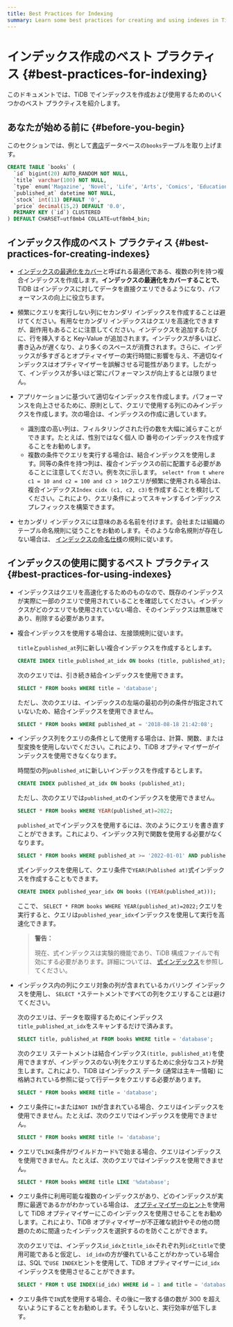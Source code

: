 ```yaml
---
title: Best Practices for Indexing
summary: Learn some best practices for creating and using indexes in TiDB.
---
```


<!-- markdownlint-disable MD029 -->

# インデックス作成のベスト プラクティス {#best-practices-for-indexing}

このドキュメントでは、TiDB でインデックスを作成および使用するためのいくつかのベスト プラクティスを紹介します。

## あなたが始める前に {#before-you-begin}

このセクションでは、例として[書店](/develop/dev-guide-bookshop-schema-design.md)データベースの`books`テーブルを取り上げます。

```sql
CREATE TABLE `books` (
  `id` bigint(20) AUTO_RANDOM NOT NULL,
  `title` varchar(100) NOT NULL,
  `type` enum('Magazine', 'Novel', 'Life', 'Arts', 'Comics', 'Education & Reference', 'Humanities & Social Sciences', 'Science & Technology', 'Kids', 'Sports') NOT NULL,
  `published_at` datetime NOT NULL,
  `stock` int(11) DEFAULT '0',
  `price` decimal(15,2) DEFAULT '0.0',
  PRIMARY KEY (`id`) CLUSTERED
) DEFAULT CHARSET=utf8mb4 COLLATE=utf8mb4_bin;
```

## インデックス作成のベスト プラクティス {#best-practices-for-creating-indexes}

-   [インデックスの最適化をカバー](/explain-indexes.md#indexreader)と呼ばれる最適化である、複数の列を持つ複合インデックスを作成します。**インデックスの最適化をカバーすることで、** TiDB はインデックスに対してデータを直接クエリできるようになり、パフォーマンスの向上に役立ちます。

-   頻繁にクエリを実行しない列にセカンダリ インデックスを作成することは避けてください。有用なセカンダリ インデックスはクエリを高速化できますが、副作用もあることに注意してください。インデックスを追加するたびに、行を挿入すると Key-Value が追加されます。インデックスが多いほど、書き込みが遅くなり、より多くのスペースが消費されます。さらに、インデックスが多すぎるとオプティマイザーの実行時間に影響を与え、不適切なインデックスはオプティマイザーを誤解させる可能性があります。したがって、インデックスが多いほど常にパフォーマンスが向上するとは限りません。

-   アプリケーションに基づいて適切なインデックスを作成します。パフォーマンスを向上させるために、原則として、クエリで使用する列にのみインデックスを作成します。次の場合は、インデックスの作成に適しています。

    -   識別度の高い列は、フィルタリングされた行の数を大幅に減らすことができます。たとえば、性別ではなく個人 ID 番号のインデックスを作成することをお勧めします。
    -   複数の条件でクエリを実行する場合は、結合インデックスを使用します。同等の条件を持つ列は、複合インデックスの前に配置する必要があることに注意してください。例を次に示します。 `select* from t where c1 = 10 and c2 = 100 and c3 > 10`クエリが頻繁に使用される場合は、複合インデックス`Index cidx (c1, c2, c3)`を作成することを検討してください。これにより、クエリ条件によってスキャンするインデックス プレフィックスを構築できます。

-   セカンダリ インデックスには意味のある名前を付けます。会社または組織のテーブル命名規則に従うことをお勧めします。そのような命名規則が存在しない場合は、 [インデックスの命名仕様](/develop/dev-guide-object-naming-guidelines.md)の規則に従います。

## インデックスの使用に関するベスト プラクティス {#best-practices-for-using-indexes}

-   インデックスはクエリを高速化するためのものなので、既存のインデックスが実際に一部のクエリで使用されていることを確認してください。インデックスがどのクエリでも使用されていない場合、そのインデックスは無意味であり、削除する必要があります。

-   複合インデックスを使用する場合は、左接頭規則に従います。

    `title`と`published_at`列に新しい複合インデックスを作成するとします。

    
    ```sql
    CREATE INDEX title_published_at_idx ON books (title, published_at);
    ```

    次のクエリでは、引き続き結合インデックスを使用できます。

    
    ```sql
    SELECT * FROM books WHERE title = 'database';
    ```

    ただし、次のクエリは、インデックスの左端の最初の列の条件が指定されていないため、結合インデックスを使用できません。

    
    ```sql
    SELECT * FROM books WHERE published_at = '2018-08-18 21:42:08';
    ```

-   インデックス列をクエリの条件として使用する場合は、計算、関数、または型変換を使用しないでください。これにより、TiDB オプティマイザーがインデックスを使用できなくなります。

    時間型の列`published_at`に新しいインデックスを作成するとします。

    
    ```sql
    CREATE INDEX published_at_idx ON books (published_at);
    ```

    ただし、次のクエリでは`published_at`のインデックスを使用できません。

    
    ```sql
    SELECT * FROM books WHERE YEAR(published_at)=2022;
    ```

    `published_at`でインデックスを使用するには、次のようにクエリを書き直すことができます。これにより、インデックス列で関数を使用する必要がなくなります。

    
    ```sql
    SELECT * FROM books WHERE published_at >= '2022-01-01' AND published_at < '2023-01-01';
    ```

    式インデックスを使用して、クエリ条件で`YEAR(Published at)`式インデックスを作成することもできます。

    
    ```sql
    CREATE INDEX published_year_idx ON books ((YEAR(published_at)));
    ```

    ここで、 `SELECT * FROM books WHERE YEAR(published_at)=2022;`クエリを実行すると、クエリは`published_year_idx`インデックスを使用して実行を高速化できます。

    > **警告：**
    >
    > 現在、式インデックスは実験的機能であり、TiDB 構成ファイルで有効にする必要があります。詳細については、 [式インデックス](/sql-statements/sql-statement-create-index.md#expression-index)を参照してください。

-   インデックス内の列にクエリ対象の列が含まれているカバリング インデックスを使用し、 `SELECT *`ステートメントですべての列をクエリすることは避けてください。

    次のクエリは、データを取得するためにインデックス`title_published_at_idx`をスキャンするだけで済みます。

    
    ```sql
    SELECT title, published_at FROM books WHERE title = 'database';
    ```

    次のクエリ ステートメントは結合インデックス`(title, published_at)`を使用できますが、インデックスのない列をクエリするために余分なコストが発生します。これにより、TiDB はインデックス データ (通常は主キー情報) に格納されている参照に従って行データをクエリする必要があります。

    
    ```sql
    SELECT * FROM books WHERE title = 'database';
    ```

-   クエリ条件に`!=`または`NOT IN`が含まれている場合、クエリはインデックスを使用できません。たとえば、次のクエリではインデックスを使用できません。

    
    ```sql
    SELECT * FROM books WHERE title != 'database';
    ```

-   クエリで`LIKE`条件がワイルドカード`%`で始まる場合、クエリはインデックスを使用できません。たとえば、次のクエリではインデックスを使用できません。

    
    ```sql
    SELECT * FROM books WHERE title LIKE '%database';
    ```

-   クエリ条件に利用可能な複数のインデックスがあり、どのインデックスが実際に最適であるかがわかっている場合は、 [オプティマイザーのヒント](/optimizer-hints.md)を使用して TiDB オプティマイザーにこのインデックスを使用させることをお勧めします。これにより、TiDB オプティマイザーが不正確な統計やその他の問題のために間違ったインデックスを選択するのを防ぐことができます。

    次のクエリでは、インデックス`id_idx`と`title_idx`それぞれ列`id`と`title`で使用可能であると仮定し、 `id_idx`の方が優れていることがわかっている場合は、SQL で`USE INDEX`ヒントを使用して、TiDB オプティマイザーに`id_idx`インデックスを使用させることができます。

    
    ```sql
    SELECT * FROM t USE INDEX(id_idx) WHERE id = 1 and title = 'database';
    ```

-   クエリ条件で`IN`式を使用する場合、その後に一致する値の数が 300 を超えないようにすることをお勧めします。そうしないと、実行効率が低下します。
